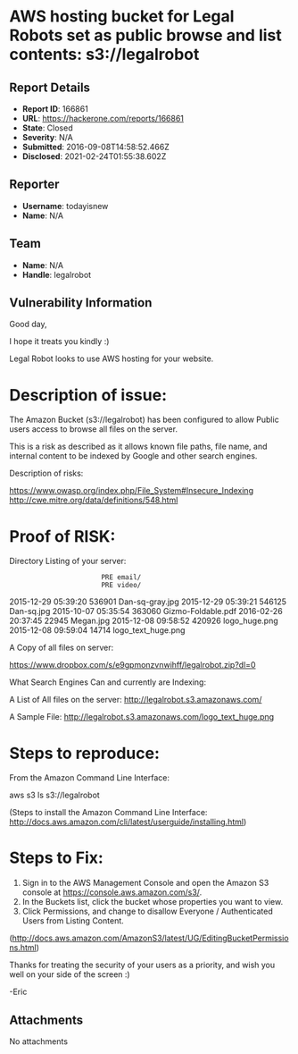 # AWS hosting bucket for Legal Robots set as public browse and list contents: s3://legalrobot

## Report Details
- **Report ID**: 166861
- **URL**: https://hackerone.com/reports/166861
- **State**: Closed
- **Severity**: N/A
- **Submitted**: 2016-09-08T14:58:52.466Z
- **Disclosed**: 2021-02-24T01:55:38.602Z

## Reporter
- **Username**: todayisnew
- **Name**: N/A

## Team
- **Name**: N/A
- **Handle**: legalrobot

## Vulnerability Information
Good day, 

I hope it treats you kindly :)

Legal Robot looks to use AWS hosting for your website.


Description of issue:
=====================

The Amazon Bucket (s3://legalrobot) has been configured to allow Public users access to browse all files on the server.

This is a risk as described as it allows known file paths, file name, and internal content to be indexed by Google and other search engines.

Description of risks:

https://www.owasp.org/index.php/File_System#Insecure_Indexing
http://cwe.mitre.org/data/definitions/548.html


Proof of RISK:
==============

Directory Listing of your server:

                           PRE email/
                           PRE video/
2015-12-29 05:39:20     536901 Dan-sq-gray.jpg
2015-12-29 05:39:21     546125 Dan-sq.jpg
2015-10-07 05:35:54     363060 Gizmo-Foldable.pdf
2016-02-26 20:37:45      22945 Megan.jpg
2015-12-08 09:58:52     420926 logo_huge.png
2015-12-08 09:59:04      14714 logo_text_huge.png

A Copy of all files on server:

https://www.dropbox.com/s/e9gpmonzvnwihff/legalrobot.zip?dl=0


What Search Engines Can and currently are Indexing:

A List of All files on the server:
http://legalrobot.s3.amazonaws.com/


A Sample File:
http://legalrobot.s3.amazonaws.com/logo_text_huge.png


Steps to reproduce:
===================

From the Amazon Command Line Interface:

aws s3 ls s3://legalrobot


(Steps to install the Amazon Command Line Interface: http://docs.aws.amazon.com/cli/latest/userguide/installing.html)



Steps to Fix:
=============

1. Sign in to the AWS Management Console and open the Amazon S3 console at https://console.aws.amazon.com/s3/.
2. In the Buckets list, click the bucket whose properties you want to view.
3. Click Permissions, and change to disallow Everyone / Authenticated Users from Listing Content.

(http://docs.aws.amazon.com/AmazonS3/latest/UG/EditingBucketPermissions.html)

Thanks for treating the security of your users as a priority, and wish you well on your side of the screen :)

-Eric

## Attachments
No attachments
